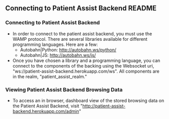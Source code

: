 ## Connecting to Patient Assist Backend README

### Connecting to Patient Assist Backend
- In order to connect to the patient assist backend, you must use the WAMP protocol. There are several libraries 
  available for different programming languages. Here are a few:
  - Autobahn|Python: http://autobahn.ws/python/
  - Autobahn|JS: http://autobahn.ws/js/
- Once you have chosen a library and a programming language, you can connect to the components of the backing using the
  Websocket uri, "ws://patient-assist-backend.herokuapp.com/ws". All components are in the realm, "patient_assist_realm."
  
  
### Viewing Patient Assist Backend Browsing Data
- To access an in browser, dashboard view of the stored browsing data on the Patient Assist Backend, visit
  "http://patient-assist-backend.herokuapp.com/admin"